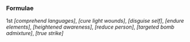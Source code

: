 ### **Formulae**
1st
*[comprehend languages]*,
*[cure light wounds]*,
*[disguise self]*,
*[endure elements]*,
*[heightened awareness]*,
*[reduce person]*,
*[targeted bomb admixture]*,
*[true strike]*